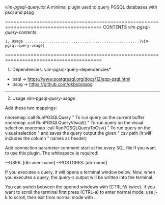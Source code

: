 *vim-pgsql-query.txt* A minimal plugin used to query PGSQL databases with psql and pspg

========================================================================================
CONTENTS                                                      *vim-pgsql-query-contents*

    1. Usage.....................................................|vim-pgsql-query-usage|

========================================================================================
1. Dependencies.                                           vim-pgsql-query-dependencies*

  - psql -> https://www.postgresql.org/docs/12/app-psql.html
  - pspg -> https://github.com/okbob/pspg

----------------------------------------------------------------------------------------

2. Usage                                                         *vim-pgsql-query-usage*

  Add these two mappings:

  nnoremap <F9>   :call RunPGSQLQuery<CR>         " To run query on the current buffer
  xnoremap <F9>   :call RunPGSQLQueryVisual()<CR> " To run query on the visual selection
  xnoremap <S-F9> :call RunPGSQLQueryToCsv()<CR>  " To run query on the visual selection
                                                  " and saves the query output the given
                                                  " csv path (it will includes the column
                                                  " names as header)

  Add connection parameter comment start at the every SQL file if you want to use this
  plugin. The whitespace is required!

  --USER: [db-user-name]
  --POSTGRES: [db-name]

  If you executes a query, it will opens a terminal window below. Now, when you executes
  a query, the query-s output will be written into the terminal.

  You can switch between the opened windows with <C-W><C-W> (CTRL-W twice). If you want
  to scroll the terminal first press <C-a>(CTRL-a) to enter normal mode, use j-k to scroll,
  then exit from normal mode with <a>.

